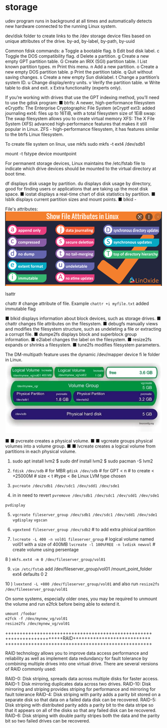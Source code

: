 # storage

udev program runs in background at all times and automatically detects new hardware connected to the running Linux system.

dev/disk folder to create links to the /dev storage device files based on unique attributes of the drive.
by-ad, by-label, by-path, by-uuid

Common fdisk commands:
a Toggle a bootable flag.
b Edit bsd disk label.
c Toggle the DOS compatibility flag.
d Delete a partition.
g Create a new empty GPT partition table.
G Create an IRIX (SGI) partition table.
l List known partition types.
m Print this menu.
n Add a new partition.
o Create a new empty DOS partition table.
p Print the partition table.
q Quit without saving changes.
s Create a new empty Sun disklabel.
t Change a partition’s system ID.
u Change display/entry units.
v Verify the partition table.
w Write table to disk and exit.
x Extra functionality (experts only).

If you’re working with drives that use the GPT indexing method, you’ll need to use the gdisk program:
■ btrfs: A newer, high-performance filesystem
eCryptfs: The Enterprise Cryptographic File System (eCryptf
ext3: added journaling
ext4: files up to 16TiB, with a total filesystem size of 1EiB
swap: The swap filesystem allows you to create virtual memory
XFS: The X File System (XFS) advanced high-­performance features that makes it still popular in Linux.
ZFS - high-performance filesystem, it has features similar to the btrfs Linux filesystem.

To create file system on linux, use mkfs
sudo mkfs -t ext4 /dev/sdb1

mount -t fstype device mountpoint

For permanent storage devices, Linux maintains the /etc/fstab file to indicate which drive devices should be mounted to the virtual directory at boot time.

df displays disk usage by partition.
du displays disk usage by directory, good for finding users or applications that are taking up the most disk space.
■ iostat displays a real-time chart of disk statistics by partition.
■ lsblk displays current partition sizes and mount points.
■ blkid - 

File's attributes:
![](vx_images/58100022259485.png)

lsattr <filename>

chattr # change attribute of file. Example `chattr +i myfile.txt`  added immutable flag

■ blkid displays information about block devices, such as storage drives.
■ chattr changes file attributes on the filesystem.
■
debugfs manually views and modifies the filesystem structure, such as undeleting a file
or extracting a corrupt file.
■ dumpe2fs displays block and superblock group information.
■ e2label changes the label on the filesystem.
■ resize2fs expands or shrinks a filesystem.
■ tune2fs modifies filesystem parameters.

The DM-multipath feature uses the dynamic /dev/mapper device fi le folder in Linux.
![](vx_images/361534804817008.png)

■ ■ pvcreate creates a physical volume.
■ ■ vgcreate groups physical volumes into a volume group.
■ ■ lvcreate creates a logical volume from partitions in each physical volume.

1) sudo apt install lvm2
$ sudo dnf install lvm2
$ sudo pacman -S lvm2

2) `fdisk /dev/sdb` # for MBR `gdisk /dev/sdb` # for GPT
< n # to create
< +25000M # size
< t #type
< 8e Linux LVM type chosen

3) `pvcreate /dev/sdb1 /dev/sdc1 /dev/sdd1 /dev/sde1`

4) in in need to revert `pvremove /dev/sdb1 /dev/sdc1 /dev/sdd1 /dev/sde1`

`pvdisplay`

5) `vgcreate fileserver_group /dev/sdb1 /dev/sdc1 /dev/sdd1 /dev/sde1`
`vgdisplay`
`vgscan`

6) `vgextend fileserver_group /dev/sdb2` # to add extra phisical partition

7) `lvcreate -L 400 -n vol01 fileserver_group` #  logical volume named vol01 with a size of 400MB
`lvcreate -l 100%FREE -n lvdisk newvol` # create volume using persentage

8 ) `mkfs.ext4 -m 0 /dev/fileserver_group/vol01`

9) `vim /etc/fstab`
add
/dev/fileserver_group/vol01        /mount_point_folder    ext4    defaults    0    2

10 ) `lvextend -L +800 /dev/fileserver_group/vol01`
and also run
`resize2fs /dev/fileeserver_group/vol01`

On some systems, especially older ones, you may be required to unmount the volume and run e2fck before being able to extend it.
```
umount /foobar
e2fck -f /dev/mynew_vg/vol01
resize2fs /dev/mynew_vg/vol01
```


+++++++++++++++++++++++++++++++++++++++++++++++++++
++++++++++++++++++++RAID+++++++++++++++++++++++++++
+++++++++++++++++++++++++++++++++++++++++++++++++++

RAID technology allows you to improve data access performance and reliability as well as implement data redundancy for fault tolerance by
combining multiple drives into one virtual drive. There are several versions of RAID commonly used:

 RAID-0: Disk striping, spreads data across multiple disks for faster access.
 RAID-1: Disk mirroring duplicates data across two drives.
RAID-10: Disk mirroring and striping provides striping for performance and mirroring for fault tolerance
RAID-4: Disk striping with parity adds a parity bit stored on a separate disk so that data on a failed data disk can be recovered.
RAID-5: Disk striping with distributed parity adds a parity bit to the data stripe so that it appears on all of the disks so that any failed disk can be recovered.
RAID-6: Disk striping with double parity stripes both the data and the parity bit so two failed drives can be recovered.

